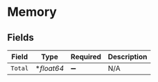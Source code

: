 # Memory


## Fields

| Field              | Type               | Required           | Description        |
| ------------------ | ------------------ | ------------------ | ------------------ |
| `Total`            | **float64*         | :heavy_minus_sign: | N/A                |